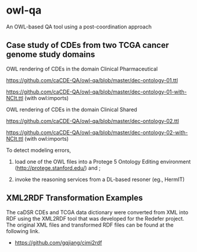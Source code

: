 # owl-qa
An OWL-based QA tool using a post-coordination approach

## Case study of CDEs from two TCGA cancer genome study domains
OWL rendering of CDEs in the domain Clinical Pharmaceutical

https://github.com/caCDE-QA/owl-qa/blob/master/dec-ontology-01.ttl

https://github.com/caCDE-QA/owl-qa/blob/master/dec-ontology-01-with-NCIt.ttl (with owl:imports)

OWL rendering of CDEs in the domain Clinical Shared

https://github.com/caCDE-QA/owl-qa/blob/master/dec-ontology-02.ttl

https://github.com/caCDE-QA/owl-qa/blob/master/dec-ontology-02-with-NCIt.ttl (with owl:imports)

To detect modeling errors, 

1) load one of the OWL files into a Protege 5 Ontology Editing environment (http://protege.stanford.edu/) and ;

2) invoke the reasoning services from a DL-based resoner (eg., HermIT)


## XML2RDF Transformation Examples
The caDSR CDEs and TCGA data dictionary were converted from XML into RDF using the XML2RDF tool that was developed for the Redefer project. The original XML files and transformed RDF files can be found at the following link.
* https://github.com/gqjiang/cimi2rdf
